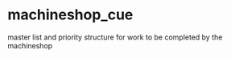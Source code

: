 machineshop_cue
===============

master list and priority structure for work to be completed by the machineshop
